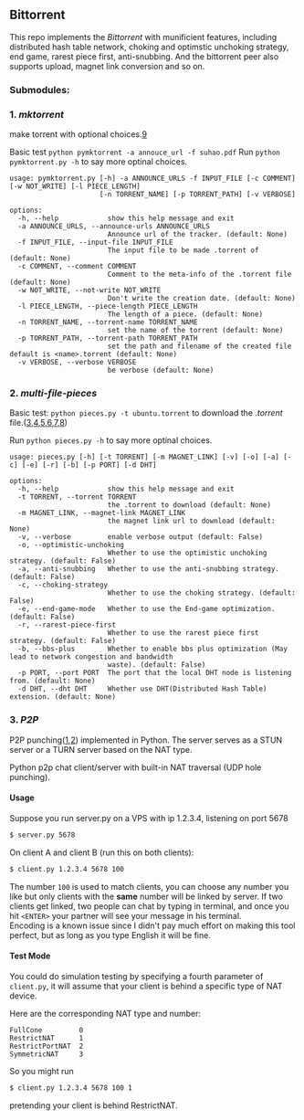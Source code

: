 ## Bittorrent

This repo implements the *Bittorrent* with munificient features, including distributed hash table network, choking and optimstic unchoking strategy, end game, rarest piece first, anti-snubbing. And the bittorrent peer also supports upload, magnet link conversion and so on.

### Submodules:

### 1. *mktorrent*
   make torrent with optional choices.[9]

Basic test `python pymktorrent -a annouce_url -f suhao.pdf`
Run `python pymktorrent.py -h` to say more optinal choices.


```
usage: pymktorrent.py [-h] -a ANNOUNCE_URLS -f INPUT_FILE [-c COMMENT] [-w NOT_WRITE] [-l PIECE_LENGTH]
                      [-n TORRENT_NAME] [-p TORRENT_PATH] [-v VERBOSE]

options:
  -h, --help            show this help message and exit
  -a ANNOUNCE_URLS, --announce-urls ANNOUNCE_URLS
                        Announce url of the tracker. (default: None)
  -f INPUT_FILE, --input-file INPUT_FILE
                        The input file to be made .torrent of (default: None)
  -c COMMENT, --comment COMMENT
                        Comment to the meta-info of the .torrent file (default: None)
  -w NOT_WRITE, --not-write NOT_WRITE
                        Don't write the creation date. (default: None)
  -l PIECE_LENGTH, --piece-length PIECE_LENGTH
                        The length of a piece. (default: None)
  -n TORRENT_NAME, --torrent-name TORRENT_NAME
                        set the name of the torrent (default: None)
  -p TORRENT_PATH, --torrent-path TORRENT_PATH
                        set the path and filename of the created file default is <name>.torrent (default: None)
  -v VERBOSE, --verbose VERBOSE
                        be verbose (default: None)

```

### 2. *multi-file-pieces*
Basic test: `python pieces.py -t ubuntu.torrent` to download the $.torrent$ file.([3],[4],[5],[6],[7],[8])

Run `python pieces.py -h` to say more optinal choices.
```
usage: pieces.py [-h] [-t TORRENT] [-m MAGNET_LINK] [-v] [-o] [-a] [-c] [-e] [-r] [-b] [-p PORT] [-d DHT]

options:
  -h, --help            show this help message and exit
  -t TORRENT, --torrent TORRENT
                        the .torrent to download (default: None)
  -m MAGNET_LINK, --magnet-link MAGNET_LINK
                        the magnet link url to download (default: None)
  -v, --verbose         enable verbose output (default: False)
  -o, --optimistic-unchoking
                        Whether to use the optimistic unchoking strategy. (default: False)
  -a, --anti-snubbing   Whether to use the anti-snubbing strategy. (default: False)
  -c, --choking-strategy
                        Whether to use the choking strategy. (default: False)
  -e, --end-game-mode   Whether to use the End-game optimization. (default: False)
  -r, --rarest-piece-first
                        Whether to use the rarest piece first strategy. (default: False)
  -b, --bbs-plus        Whether to enable bbs plus optimization (May lead to network congestion and bandwidth
                        waste). (default: False)
  -p PORT, --port PORT  The port that the local DHT node is listening from. (default: None)
  -d DHT, --dht DHT     Whether use DHT(Distributed Hash Table) extension. (default: None)
```

### 3. *P2P*
P2P punching([1],[2]) implemented in Python. The server serves as a STUN server or a TURN server based on the NAT type.

Python p2p chat client/server with built-in NAT traversal (UDP hole punching).  

#### Usage

Suppose you run server.py on a VPS with ip 1.2.3.4, listening on port 5678  
```bash
$ server.py 5678
```  

On client A and client B (run this on both clients):  
```bash
$ client.py 1.2.3.4 5678 100  
```  
The number `100` is used to match clients, you can choose any number you like but only clients with the **same** number will be linked by server. If two clients get linked, two people can chat by typing in terminal, and once you hit `<ENTER>` your partner will see your message in his terminal.   
Encoding is a known issue since I didn't pay much effort on making this tool perfect, but as long as you type English it will be fine.

#### Test Mode

You could do simulation testing by specifying a fourth parameter of `client.py`, it will assume that your client is behind a specific type of NAT device.

Here are the corresponding NAT type and number:  

	FullCone         0  
	RestrictNAT      1  
	RestrictPortNAT  2  
	SymmetricNAT     3   

So you might run
```bash
$ client.py 1.2.3.4 5678 100 1
```   
pretending your client is behind RestrictNAT. 


[1]:http://www.cs.nccu.edu.tw/~lien/Writing/NGN/firewall.htm
[2]:https://bford.info/pub/net/p2pnat/index.html
[3]:https://github.com/bmuller/rpcudp.git
[4]:http://bittorrent.org/beps/bep_0005.html
[5]:https://inria.hal.science/inria-00000156/en
[6]:https://www.scs.stanford.edu/~dm/home/papers/kpos.pdf
[7]:https://snarky.ca/how-the-heck-does-async-await-work-in-python-3-5/
[8]:https://github.com/danfolkes/Magnet2Torrent.git
[9]:https://en.wikipedia.org/wiki/Bencode


